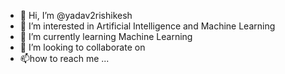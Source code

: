 - 👋 Hi, I’m @yadav2rishikesh
- 👀 I’m interested in Artificial Intelligence and Machine Learning 
- 🌱 I’m currently learning Machine Learning 
- 💞️ I’m looking to collaborate on 
- 📫how to reach me ...

<!---
yadav2rishikesh/yadav2rishikesh is a ✨ special ✨ repository because its `README.md` (this file) appears on your GitHub profile.
You can click the Preview link to take a look at your changes.
--->
